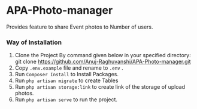 #  APA-Photo-manager
Provides feature to share Event photos to Number of users.

###  Way of Installation
1. Clone the Project By command given below in your specified directory: </br>
git clone https://github.com/Anuj-Raghuvanshi/APA-Photo-manager.git
2. Copy `.env.example` file and rename to `.env` .
3. Run `Composer Install` to Install Packages.
4. Run `php artisan migrate` to create Tables
5. Run `php artisan storage:link` to create link of the storage of upload photos.
6. Run `php artisan serve` to run the project.

